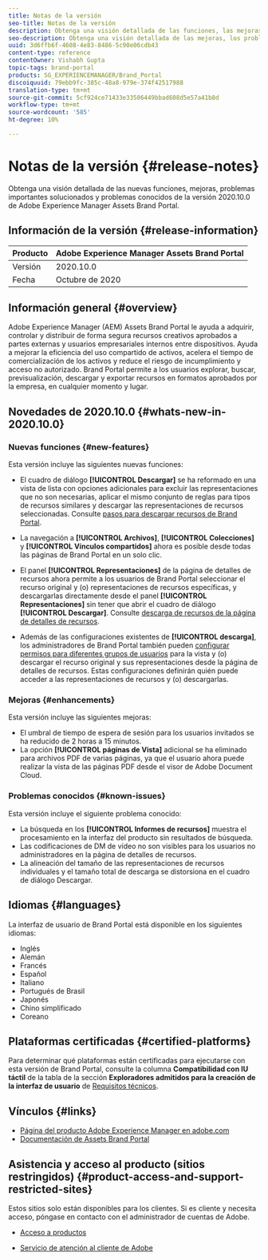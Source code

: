 ```yaml
---
title: Notas de la versión
seo-title: Notas de la versión
description: Obtenga una visión detallada de las funciones, las mejoras, los problemas críticos solucionados y los problemas conocidos de la versión 2020.10.0 de Adobe Experience Manager Assets Brand Portal.
seo-description: Obtenga una visión detallada de las mejoras, los problemas críticos solucionados y los problemas conocidos en la versión 2020.10.0 de Adobe Experience Manager Assets Brand Portal.
uuid: 3d6ffb6f-4608-4e83-8486-5c90e06cdb43
content-type: reference
contentOwner: Vishabh Gupta
topic-tags: brand-portal
products: SG_EXPERIENCEMANAGER/Brand_Portal
discoiquuid: 79ebb9fc-385c-48a8-979e-374f42517988
translation-type: tm+mt
source-git-commit: 5cf924ce71433e33506449bbad608d5e57a41b8d
workflow-type: tm+mt
source-wordcount: '585'
ht-degree: 10%

---
```



# Notas de la versión {#release-notes}

Obtenga una visión detallada de las nuevas funciones, mejoras, problemas importantes solucionados y problemas conocidos de la versión 2020.10.0 de Adobe Experience Manager Assets Brand Portal.

## Información de la versión {#release-information}

| Producto | Adobe Experience Manager Assets Brand Portal |
|---|---|
| Versión | 2020.10.0 |
| Fecha | Octubre de 2020 |

## Información general {#overview}

Adobe Experience Manager (AEM) Assets Brand Portal le ayuda a adquirir, controlar y distribuir de forma segura recursos creativos aprobados a partes externas y usuarios empresariales internos entre dispositivos. Ayuda a mejorar la eficiencia del uso compartido de activos, acelera el tiempo de comercialización de los activos y reduce el riesgo de incumplimiento y acceso no autorizado. Brand Portal permite a los usuarios explorar, buscar, previsualización, descargar y exportar recursos en formatos aprobados por la empresa, en cualquier momento y lugar.

## Novedades de 2020.10.0 {#whats-new-in-2020.10.0}

### Nuevas funciones {#new-features}

Esta versión incluye las siguientes nuevas funciones:

* El cuadro de diálogo **[!UICONTROL Descargar]** se ha reformado en una vista de lista con opciones adicionales para excluir las representaciones que no son necesarias, aplicar el mismo conjunto de reglas para tipos de recursos similares y descargar las representaciones de recursos seleccionadas. Consulte [pasos para descargar recursos de Brand Portal](https://docs.adobe.com/content/help/en/experience-manager-brand-portal/using/download/brand-portal-download-assets.html#download-assets).

<!--
* The new **[!UICONTROL Download]** dialog now appears with all the renditions of the selected assets or folders containing assets in a list view, wherein the Brand Portal users can apply same set of renditions for similar asset types and download the selected asset renditions. 
-->

* La navegación a **[!UICONTROL Archivos]**, **[!UICONTROL Colecciones]** y **[!UICONTROL Vínculos compartidos]** ahora es posible desde todas las páginas de Brand Portal en un solo clic.

* El panel **[!UICONTROL Representaciones]** de la página de detalles de recursos ahora permite a los usuarios de Brand Portal seleccionar el recurso original y (o) representaciones de recursos específicas, y descargarlas directamente desde el panel **[!UICONTROL Representaciones]** sin tener que abrir el cuadro de diálogo **[!UICONTROL Descargar]**. Consulte [descarga de recursos de la página de detalles de recursos](https://docs.adobe.com/content/help/en/experience-manager-brand-portal/using/download/brand-portal-download-assets.html#download-assets-from-asset-details-page).

<!--
Brand Portal users can exclude specific renditions which are not required and directly download the original asset and its renditions from the **[!UICONTROL Renditions]** panel on the asset details page. 
-->

* Además de las configuraciones existentes de **[!UICONTROL descarga]**, los administradores de Brand Portal también pueden [configurar permisos para diferentes grupos de usuarios](https://docs.adobe.com/content/help/en/experience-manager-brand-portal/using/download/brand-portal-download-assets.html#configure-download-permissions) para la vista y (o) descargar el recurso original y sus representaciones desde la página de detalles de recursos. Estas configuraciones definirán quién puede acceder a las representaciones de recursos y (o) descargarlas.

### Mejoras {#enhancements}

Esta versión incluye las siguientes mejoras:

* El umbral de tiempo de espera de sesión para los usuarios invitados se ha reducido de 2 horas a 15 minutos.
* La opción **[!UICONTROL páginas de Vista]** adicional se ha eliminado para archivos PDF de varias páginas, ya que el usuario ahora puede realizar la vista de las páginas PDF desde el visor de Adobe Document Cloud.


<!--
### Critical Issues Fixed {#critical-issues-fixed}

This release includes fixes to the following critical issue:

* The users are not able to view the PDF pages if the PDF contains sub assets.
-->

### Problemas conocidos {#known-issues}

Esta versión incluye el siguiente problema conocido:

* La búsqueda en los **[!UICONTROL Informes de recursos]** muestra el procesamiento en la interfaz del producto sin resultados de búsqueda.
* Las codificaciones de DM de vídeo no son visibles para los usuarios no administradores en la página de detalles de recursos.
* La alineación del tamaño de las representaciones de recursos individuales y el tamaño total de descarga se distorsiona en el cuadro de diálogo Descargar.



<!--
* Download Settings configuration to configure asset download from Brand Portal. Fast download, custom renditions, and system renditions are the available configurations. 
-->

<!--
* Document Viewer has been introduced to enhance the PDF viewing experience. New options are available for viewing the PDF files in Brand Portal.

* Advances in the asset download process which improves the Brand Portal user experience while [downloading assets from Brand Portal](brand-portal-download-assets.md). Brand Portal administrators can configure **[!UICONTROL Fast Download]**, **[!UICONTROL Custom Renditions]**, and **[!UICONTROL System Renditions]** from the **[!UICONTROL Download]** settings. 

For details, see [what's new in Brand Portal 6.4.7](whats-new.md). 

### Critical Issues Fixed {#critical-issues-fixed-647}

This release includes fixes to the following critical issues:

* The viewer users are not permitted to share link for collections but the option to share is visible to them on the product interface.

* The **[!UICONTROL Download]** button on the options bar does not list all the licensed assets of the selected folder.

* The search takes longer to show the results for certain keywords.

* The **[!UICONTROL Agree]** and **[!UICONTROL Disagree]** check boxes does not appear on bulk selection of licensed and unlicensed assets during download.

* Filter-based search shows processing on the product interface with no search result. 

* The assets do not download from share link if the shared folder contains numerous and large assets.


### Known Issues {#known-issues-647}

This release includes the following known issues:

* If multiple assets are selected, license text does not appear on clicking Terms and Conditions on the license agreement page during download using share link.   

-->

## Idiomas {#languages}

La interfaz de usuario de Brand Portal está disponible en los siguientes idiomas:

* Inglés
* Alemán
* Francés
* Español
* Italiano
* Portugués de Brasil
* Japonés
* Chino simplificado
* Coreano

## Plataformas certificadas {#certified-platforms}

Para determinar qué plataformas están certificadas para ejecutarse con esta versión de Brand Portal, consulte la columna **Compatibilidad con IU táctil** de la tabla de la sección **Exploradores admitidos para la creación de la interfaz de usuario** de [Requisitos técnicos](https://helpx.adobe.com/experience-manager/6-4/sites/deploying/using/technical-requirements.html).

## Vínculos {#links}

* [Página del producto Adobe Experience Manager en adobe.com](http://www.adobe.com/in/marketing-cloud/experience-manager.html)
* [Documentación de Assets Brand Portal](https://helpx.adobe.com/es/experience-manager/brand-portal/user-guide.html)

## Asistencia y acceso al producto (sitios restringidos) {#product-access-and-support-restricted-sites}

Estos sitios solo están disponibles para los clientes. Si es cliente y necesita acceso, póngase en contacto con el administrador de cuentas de Adobe.

<!--
* [https://daycare.day.com](https://daycare.day.com) 
-->

* [Acceso a productos](https://login.marketing.adobe.com)

* [Servicio de atención al cliente de Adobe](https://helpx.adobe.com/contact.html)
